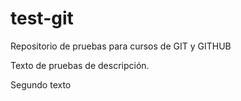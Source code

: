 # test-git
Repositorio de pruebas para cursos de GIT y GITHUB

Texto de pruebas de descripción.

Segundo texto

